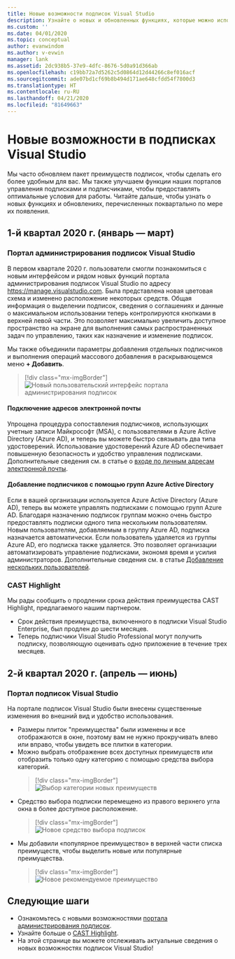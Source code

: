```yaml
---
title: Новые возможности подписок Visual Studio
description: Узнайте о новых и обновленных функциях, которые можно использовать для управления подписками Visual Studio.
ms.custom: ''
ms.date: 04/01/2020
ms.topic: conceptual
author: evanwindom
ms.author: v-evwin
manager: lank
ms.assetid: 2dc938b5-37e9-4dfc-8676-5d0a91d366ab
ms.openlocfilehash: c19bb72a7d5262c5d0864d12d44266c8ef016acf
ms.sourcegitcommit: ade07bd1cf69b8b494d171ae648cfdd54f7800d3
ms.translationtype: HT
ms.contentlocale: ru-RU
ms.lasthandoff: 04/21/2020
ms.locfileid: "81649663"
---
```

# <a name="what39s-new-in-visual-studio-subscriptions"></a>Новые возможности в подписках Visual Studio

Мы часто обновляем пакет преимуществ подписок, чтобы сделать его более удобным для вас. Мы также улучшаем функции наших порталов управления подписками и подписчиками, чтобы предоставлять оптимальные условия для работы.  Читайте дальше, чтобы узнать о новых функциях и обновлениях, перечисленных поквартально по мере их появления.

## <a name="2020-q1-january-march"></a>1-й квартал 2020 г. (январь — март)

### <a name="subscriptions-administration-portal"></a>Портал администрирования подписок Visual Studio
В первом квартале 2020 г. пользователи смогли познакомиться с новым интерфейсом и рядом новых функций портала администрирования подписок Visual Studio по адресу https://manage.visualstudio.com. Была представлена новая цветовая схема и изменено расположение некоторых средств.  Общая информация о выделении подписок, сведения о соглашениях и данные о максимальном использовании теперь контролируются кнопками в верхней левой части.  Это позволяет максимально увеличить доступное пространство на экране для выполнения самых распространенных задач по управлению, таких как назначение и изменение подписок.  

Мы также объединили параметры добавления отдельных подписчиков и выполнения операций массового добавления в раскрывающемся меню **+ Добавить**. 

   > [!div class="mx-imgBorder"]
   > ![Новый пользовательский интерфейс портала администрирования подписок](_img/whats-new/new-admin-ui.png)

#### <a name="connect-emails"></a>Подключение адресов электронной почты
Упрощена процедура сопоставления подписчиков, использующих учетные записи Майкрософт (MSA), с пользователями в Azure Active Directory (Azure AD), и теперь вы можете быстро связывать два типа удостоверений.  Использование удостоверений Azure AD обеспечивает повышенную безопасность и удобство управления подписками.  Дополнительные сведения см. в статье о [входе по личным адресам электронной почты](personal-email-sign-ins.md). 

#### <a name="add-subscribers-using-azure-active-directory-groups"></a>Добавление подписчиков с помощью групп Azure Active Directory
Если в вашей организации используется Azure Active Directory (Azure AD), теперь вы можете управлять подписками с помощью групп Azure AD.  Благодаря назначению подписок группам можно очень быстро предоставлять подписки одного типа нескольким пользователям.  Новым пользователям, добавляемым в группу Azure AD, подписка назначается автоматически.  Если пользователь удаляется из группы Azure AD, его подписка также удаляется.  Это позволяет организации автоматизировать управление подписками, экономя время и усилия администраторов.  Дополнительные сведения см. в статье [Добавление нескольких пользователей](https://docs.microsoft.com/visualstudio/subscriptions/assign-license-bulk#use-azure-active-directory-groups-to-assign-subscriptions). 

### <a name="cast-highlight"></a>CAST Highlight
Мы рады сообщить о продлении срока действия преимущества CAST Highlight, предлагаемого нашим партнером. 
- Срок действия преимущества, включенного в подписки Visual Studio Enterprise, был продлен до шести месяцев.  
- Теперь подписчики Visual Studio Professional могут получить подписку, позволяющую оценивать одно приложение в течение трех месяцев. 

## <a name="2020-q2-april-june"></a>2-й квартал 2020 г. (апрель — июнь)

### <a name="visual-studio-subscriptions-portal"></a>Портал подписок Visual Studio

На портале подписок Visual Studio были внесены существенные изменения во внешний вид и удобство использования.  

- Размеры плиток "преимущества" были изменены и все отображаются в окне, поэтому вам не нужно прокручивать влево или вправо, чтобы увидеть все плитки в категории. 
- Можно выбрать отображение всех доступных преимуществ или отобразить только одну категорию с помощью средства выбора категорий.
   > [!div class="mx-imgBorder"]
   > ![Выбор категории новых преимуществ](_img/whats-new/whats-new-category-picker.png)
- Средство выбора подписки перемещено из правого верхнего угла окна в более доступное расположение.
   > [!div class="mx-imgBorder"]
   > ![Новое средство выбора подписок](_img/whats-new/whats-new-sub-picker.png)
- Мы добавили «популярное преимущество» в верхней части списка преимуществ, чтобы выделить новые или популярные преимущества.  
   > [!div class="mx-imgBorder"]
   > ![Новое рекомендуемое преимущество](_img/whats-new/whats-new-featured.png)

## <a name="next-steps"></a>Следующие шаги
- Ознакомьтесь с новыми возможностями [портала администрирования подписок](https://manage.visualstudio.com).
- Узнайте больше о [CAST Highlight](vs-cast.md).
- На этой странице вы можете отслеживать актуальные сведения о новых возможностях подписок Visual Studio!